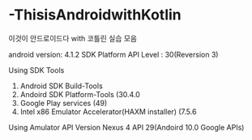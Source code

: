 # -ThisisAndroidwithKotlin
이것이 안드로이드다 with 코틀린 실습 모음


android version: 4.1.2
SDK Platform API Level : 30(Reversion 3)

Using SDK Tools
1. Android SDK Build-Tools
2. Andoird SDK Platform-Tools (30.4.0
3. Google Play services (49)
4. Intel x86 Emulator Accelerator(HAXM installer) (7.5.6

Using Amulator API Version
Nexus 4 API 29(Andoird 10.0 Google APIs)

